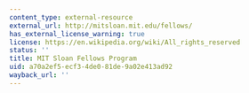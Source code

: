 ```yaml
---
content_type: external-resource
external_url: http://mitsloan.mit.edu/fellows/
has_external_license_warning: true
license: https://en.wikipedia.org/wiki/All_rights_reserved
status: ''
title: MIT Sloan Fellows Program
uid: a70a2ef5-ecf3-4de0-81de-9a02e413ad92
wayback_url: ''
---
```

